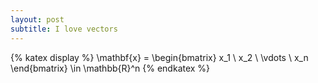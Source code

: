 ```yaml
---
layout: post
subtitle: I love vectors
---
```


{% katex display %}
\mathbf{x} = 
\begin{bmatrix}
x_1 \\ x_2 \\ \vdots \\ x_n
\end{bmatrix} \in \mathbb{R}^n
{% endkatex %}
